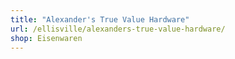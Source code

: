 ```yaml
---
title: "Alexander's True Value Hardware"
url: /ellisville/alexanders-true-value-hardware/
shop: Eisenwaren
---
```

